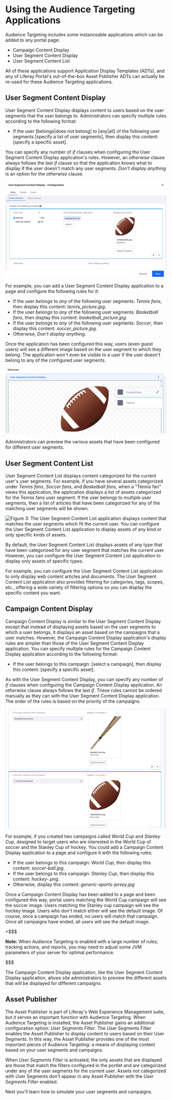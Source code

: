 # Using the Audience Targeting Applications [](id=using-the-audience-targeting-applications)

Audience Targeting includes some instanceable applications which can be added 
to any portal page:

- Campaign Content Display
- User Segment Content Display
- User Segment Content List

All of these applications support Application Display Templates (ADTs), and any 
of Liferay Portal's out-of-the-box Asset Publisher ADTs can actually be re-used 
for these Audience Targeting applications.

## User Segment Content Display [](id=user-segment-content-display)

User Segment Content Display displays content to users based on the user 
segments that the user belongs to. Administrators can specify multiple rules 
according to the following format:

- If the user \[belongs|does not belong\] to \[any|all\] of the following user
  segments [specify a list of user segments], then display this content:
  \[specify a specific asset\].
 
You can specify any number of *if* clauses when configuring the User Segment
Content Display application's rules. However, an *otherwise* clause always
follows the last *if* clause so that the application knows what to display if
the user doesn't match any user segments. *Don't display anything* is an option
for the *otherwise* clause.

![Figure 1: You can configure the User Segment Content Display application to display content according to rules that you define in the application's configuration window.](../../images-dxp/user-segment-content-display-config.png)

For example, you can add a User Segment Content Display application to a page 
and configure the following rules for it:

- If the user *belongs* to *any* of the following user segments: *Tennis fans*,
  then display this content: *tennis_picture.jpg*.
- If the user *belongs* to *any* of the following user segments: 
  *Basketball fans*, then display this content: *basketball_picture.jpg*.
- If the user *belongs* to *any* of the following user segments: *Soccer*, then
  display this content: *soccer_picture.jpg*.
- Otherwise, *Don't display anything*.

Once the application has been configured this way, users (even guest users) 
will see a different image based on the user segment to which they belong. The 
application won't even be visible to a user if the user doesn't belong to any 
of the configured user segments.

![Figure 2: In the User Segment Content Display application, site administrators can preview the various assets that have been configured to be displayed to different user segments.](../../images-dxp/audience-targeting-uscd.png)

Administrators can preview the various assets that have been configured for 
different user segments.

## User Segment Content List [](id=user-segment-content-list)

User Segment Content List displays content categorized for the current user's 
user segments. For example, if you have several assets categorized under 
*Tennis fans*, *Soccer fans*, and *Basketball fans*, when a "Tennis fan" views 
this application, the application displays a list of assets categorized
for the Tennis fans user segment. If the user belongs to multiple user segments,
then a list of articles that have been categorized for any of the matching user
segments will be shown.

![Figure 3: The User Segment Content List application displays content that matches the user segments which fit the current user. You can configure the User Segment Content List application to display assets of any kind or only specific kinds of assets.](../../images-dxp/user-segment-content-list.png)

By default, the User Segment Content List displays assets of any type that have 
been categorized for any user segment that matches the current user. However, 
you can configure the User Segment Content List application to display only assets of specific types.

For example, you can configure the User Segment Content List application to 
only display web content articles and documents. The User Segment Content List 
application also provides filtering for categories, tags, scopes, etc., 
offering a wide variety of filtering options so you can display the specific 
content you want.

## Campaign Content Display [](id=campaign-content-display)

Campaign Content Display is similar to the User Segment Content Display except 
that instead of displaying assets based on the user segments to which a user 
belongs, it displays an asset based on the campaigns that a user matches. 
However, the Campaign Content Display application's display rules are simpler 
than those of the User Segment Content Display application. You can specify 
multiple rules for the Campaign Content Display application according to the 
following format:

- If the user belongs to this campaign: [select a campaign], then display this
  content: \[specify a specific asset\].

As with the User Segment Content Display, you can specify any number of *if* 
clauses when configuring the Campaign Content Display application. An 
*otherwise* clause always follows the last *if*. These rules cannot be ordered 
manually as they can with the User Segment Content Display application. The 
order of the rules is based on the priority of the campaigns.

![Figure 4: The rules for configuring the Campaign Content Display application to display content are similar to the rules of the User Segment Content Display application, but simpler.](../../images-dxp/campaign-content-display-config.png)

For example, if you created two campaigns called *World Cup* and *Stanley Cup*, 
designed to target users who are interested in the World Cup of soccer and the 
Stanley Cup of hockey. You could add a Campaign Content Display application to 
a page and configure it with the following rules:

- If the user belongs to this campaign: *World Cup*, then display this content:
  *soccer-ball.jpg*.
- If the user belongs to this campaign: *Stanley Cup*, then display this
  content: *hockey-.png*.
- Otherwise, display this content: *generic-sports-jersey.jpg*

Once a Campaign Content Display has been added to a page and been configured 
this way, portal users matching the World Cup campaign will see the soccer 
image. Users matching the Stanley cup campaign will see the hockey image. Users 
who don't match either will see the default image. Of course, once a campaign has ended, no users will match that campaign. Once all campaigns have ended, all users will see the default image.

+$$$

**Note:** When Audience Targeting is enabled with a large number of rules,
tracking actions, and reports, you may need to adjust some JVM parameters of
your server for optimal performance.

$$$

The Campaign Content Display application, like the User Segment Content Display
application, allows site administrators to preview the different assets that
will be displayed for different campaigns.

## Asset Publisher

The Asset Publisher is part of Liferay's Web Experience Management suite, but it
serves an important function with Audience Targeting. When Audience Targeting is
installed, the Asset Publisher gains an additional configuration option: *User
Segments Filter*. The User Segments Filter enables the Asset Publisher to
display content to users based on their User Segments. In this way, the Asset
Publisher provides one of the most important pieces of Audience Targeting:
a means of displaying content based on your user segments and campaigns.

When *User Segments Filter* is activated, the only assets that are displayed are
those that match the filters configured in the portlet and are categorized under
any of the user segments for the current user. Assets not categorized with User
Segments don't appear in any Asset Publisher with the *User Segments Filter*
enabled.

Next you'll learn how to simulate your user segments and campaigns.
